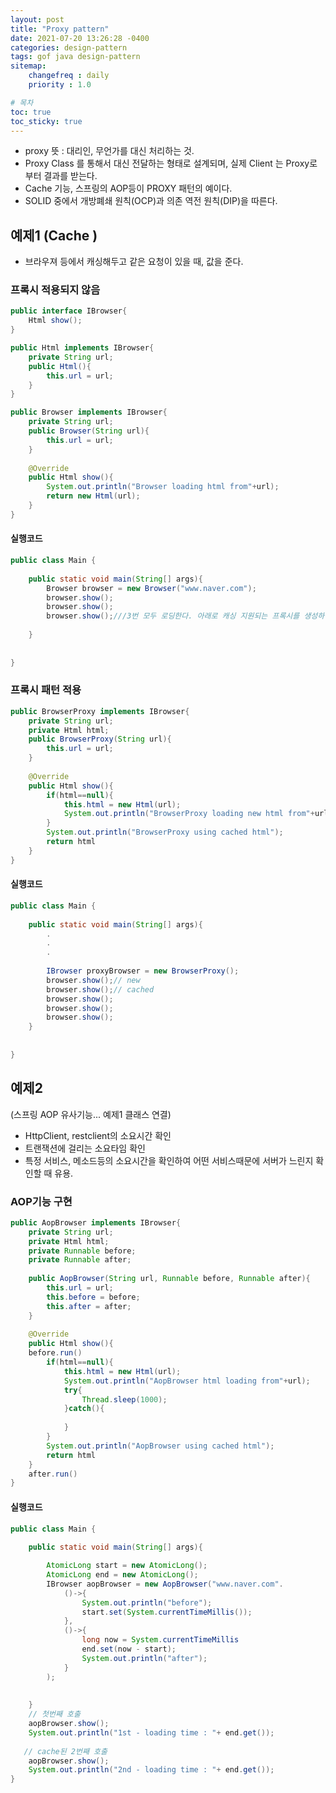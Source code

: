 ```yaml
---
layout: post
title: "Proxy pattern"
date: 2021-07-20 13:26:28 -0400
categories: design-pattern
tags: gof java design-pattern
sitemap:
    changefreq : daily
    priority : 1.0

# 목차
toc: true  
toc_sticky: true
---
```


- proxy 뜻 : 대리인, 무언가를 대신 처리하는 것.
- Proxy Class 를 통해서 대신 전달하는 형태로 설계되며, 실제  Client 는 Proxy로 부터 결과를 받는다.
- Cache 기능, 스프링의 AOP등이 PROXY 패턴의 예이다.
-  SOLID 중에서 개방폐쇄 원칙(OCP)과 의존 역전 원칙(DIP)을 따른다.
## 예제1 (Cache )

- 브라우져 등에서 캐싱해두고 같은 요청이 있을 때, 값을 준다.
### 프록시 적용되지 않음

```java
public interface IBrowser{
    Html show();
}
```
```java
public Html implements IBrowser{
    private String url;
    public Html(){
    	this.url = url;
    }
}
```

```java
public Browser implements IBrowser{
    private String url;
    public Browser(String url){
    	this.url = url;
    }
    
    @Override
    public Html show(){
    	System.out.println("Browser loading html from"+url);
    	return new Html(url);
    }
}
```



#### 실행코드
```java
public class Main {
   
    public static void main(String[] args){
    	Browser browser = new Browser("www.naver.com");
    	browser.show();
    	browser.show();
    	browser.show();///3번 모두 로딩한다. 아래로 캐싱 지원되는 프록시를 생성하여 진행해 보자.
    	
    }
    
   
}
```
### 프록시 패턴 적용
```java
public BrowserProxy implements IBrowser{
    private String url;
    private Html html;
    public BrowserProxy(String url){
    	this.url = url;
    }
    
    @Override
    public Html show(){
    	if(html==null){
			this.html = new Html(url);
            System.out.println("BrowserProxy loading new html from"+url);
    	}
    	System.out.println("BrowserProxy using cached html");
    	return html
    }
}
```

#### 실행코드
```java
public class Main {
   
    public static void main(String[] args){
    	.
    	.
    	.
    	
    	IBrowser proxyBrowser = new BrowserProxy();
    	browser.show();// new
    	browser.show();// cached
    	browser.show();
        browser.show();
        browser.show();
    }
    
   
}
```
## 예제2 
(스프링 AOP 유사기능... 예제1 클래스 연결)
- HttpClient, restclient의 소요시간 확인
- 트랜잭션에 걸리는 소요타임 확인
- 특정 서비스, 메소드등의 소요시간을 확인하여 어떤 서비스때문에 서버가 느린지 확인할 때 유용.

### AOP기능 구현
```java
public AopBrowser implements IBrowser{
    private String url;
    private Html html;
    private Runnable before;
    private Runnable after;
    
    public AopBrowser(String url, Runnable before, Runnable after){
    	this.url = url;
    	this.before = before;
    	this.after = after;
    }
    
    @Override
    public Html show(){
    before.run()
    	if(html==null){
			this.html = new Html(url);
            System.out.println("AopBrowser html loading from"+url);
            try{
            	Thread.sleep(1000);
            }catch(){
            
            }
    	}
    	System.out.println("AopBrowser using cached html");
    	return html
    }
    after.run()
}
```

#### 실행코드
```java
public class Main {
   
    public static void main(String[] args){

		AtomicLong start = new AtomicLong();
		AtomicLong end = new AtomicLong();
    	IBrowser aopBrowser = new AopBrowser("www.naver.com".
            ()->{
				System.out.println("before");
				start.set(System.currentTimeMillis());
            },
            ()->{
            	long now = System.currentTimeMillis
            	end.set(now - start);
				System.out.println("after");
            }
    	);
    	
    	
    }
    // 첫번째 호출
    aopBrowser.show();
    System.out.println("1st - loading time : "+ end.get());
   
   // cache된 2번째 호출
    aopBrowser.show();
    System.out.println("2nd - loading time : "+ end.get());
}
```